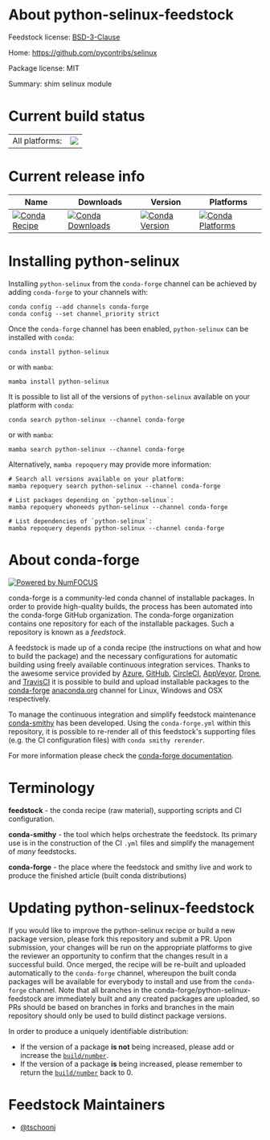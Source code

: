 About python-selinux-feedstock
==============================

Feedstock license: [BSD-3-Clause](https://github.com/conda-forge/python-selinux-feedstock/blob/main/LICENSE.txt)

Home: https://github.com/pycontribs/selinux

Package license: MIT

Summary: shim selinux module

Current build status
====================


<table><tr><td>All platforms:</td>
    <td>
      <a href="https://dev.azure.com/conda-forge/feedstock-builds/_build/latest?definitionId=11693&branchName=main">
        <img src="https://dev.azure.com/conda-forge/feedstock-builds/_apis/build/status/python-selinux-feedstock?branchName=main">
      </a>
    </td>
  </tr>
</table>

Current release info
====================

| Name | Downloads | Version | Platforms |
| --- | --- | --- | --- |
| [![Conda Recipe](https://img.shields.io/badge/recipe-python--selinux-green.svg)](https://anaconda.org/conda-forge/python-selinux) | [![Conda Downloads](https://img.shields.io/conda/dn/conda-forge/python-selinux.svg)](https://anaconda.org/conda-forge/python-selinux) | [![Conda Version](https://img.shields.io/conda/vn/conda-forge/python-selinux.svg)](https://anaconda.org/conda-forge/python-selinux) | [![Conda Platforms](https://img.shields.io/conda/pn/conda-forge/python-selinux.svg)](https://anaconda.org/conda-forge/python-selinux) |

Installing python-selinux
=========================

Installing `python-selinux` from the `conda-forge` channel can be achieved by adding `conda-forge` to your channels with:

```
conda config --add channels conda-forge
conda config --set channel_priority strict
```

Once the `conda-forge` channel has been enabled, `python-selinux` can be installed with `conda`:

```
conda install python-selinux
```

or with `mamba`:

```
mamba install python-selinux
```

It is possible to list all of the versions of `python-selinux` available on your platform with `conda`:

```
conda search python-selinux --channel conda-forge
```

or with `mamba`:

```
mamba search python-selinux --channel conda-forge
```

Alternatively, `mamba repoquery` may provide more information:

```
# Search all versions available on your platform:
mamba repoquery search python-selinux --channel conda-forge

# List packages depending on `python-selinux`:
mamba repoquery whoneeds python-selinux --channel conda-forge

# List dependencies of `python-selinux`:
mamba repoquery depends python-selinux --channel conda-forge
```


About conda-forge
=================

[![Powered by
NumFOCUS](https://img.shields.io/badge/powered%20by-NumFOCUS-orange.svg?style=flat&colorA=E1523D&colorB=007D8A)](https://numfocus.org)

conda-forge is a community-led conda channel of installable packages.
In order to provide high-quality builds, the process has been automated into the
conda-forge GitHub organization. The conda-forge organization contains one repository
for each of the installable packages. Such a repository is known as a *feedstock*.

A feedstock is made up of a conda recipe (the instructions on what and how to build
the package) and the necessary configurations for automatic building using freely
available continuous integration services. Thanks to the awesome service provided by
[Azure](https://azure.microsoft.com/en-us/services/devops/), [GitHub](https://github.com/),
[CircleCI](https://circleci.com/), [AppVeyor](https://www.appveyor.com/),
[Drone](https://cloud.drone.io/welcome), and [TravisCI](https://travis-ci.com/)
it is possible to build and upload installable packages to the
[conda-forge](https://anaconda.org/conda-forge) [anaconda.org](https://anaconda.org/)
channel for Linux, Windows and OSX respectively.

To manage the continuous integration and simplify feedstock maintenance
[conda-smithy](https://github.com/conda-forge/conda-smithy) has been developed.
Using the ``conda-forge.yml`` within this repository, it is possible to re-render all of
this feedstock's supporting files (e.g. the CI configuration files) with ``conda smithy rerender``.

For more information please check the [conda-forge documentation](https://conda-forge.org/docs/).

Terminology
===========

**feedstock** - the conda recipe (raw material), supporting scripts and CI configuration.

**conda-smithy** - the tool which helps orchestrate the feedstock.
                   Its primary use is in the construction of the CI ``.yml`` files
                   and simplify the management of *many* feedstocks.

**conda-forge** - the place where the feedstock and smithy live and work to
                  produce the finished article (built conda distributions)


Updating python-selinux-feedstock
=================================

If you would like to improve the python-selinux recipe or build a new
package version, please fork this repository and submit a PR. Upon submission,
your changes will be run on the appropriate platforms to give the reviewer an
opportunity to confirm that the changes result in a successful build. Once
merged, the recipe will be re-built and uploaded automatically to the
`conda-forge` channel, whereupon the built conda packages will be available for
everybody to install and use from the `conda-forge` channel.
Note that all branches in the conda-forge/python-selinux-feedstock are
immediately built and any created packages are uploaded, so PRs should be based
on branches in forks and branches in the main repository should only be used to
build distinct package versions.

In order to produce a uniquely identifiable distribution:
 * If the version of a package **is not** being increased, please add or increase
   the [``build/number``](https://docs.conda.io/projects/conda-build/en/latest/resources/define-metadata.html#build-number-and-string).
 * If the version of a package **is** being increased, please remember to return
   the [``build/number``](https://docs.conda.io/projects/conda-build/en/latest/resources/define-metadata.html#build-number-and-string)
   back to 0.

Feedstock Maintainers
=====================

* [@tschoonj](https://github.com/tschoonj/)

